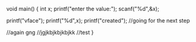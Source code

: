 void main()
{
  int x;
  printf("enter the value:");
  scanf("%d",&x);
  
  printf("vface");
  printf("%d",x);
  printf("created");
  //going for the next step
  
  //again gng
  //jgjkbjkbjkbjkk
  //test
}
